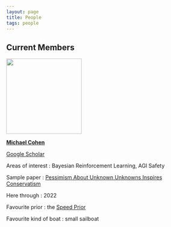 ```yaml
---
layout: page
title: People
tags: people
---
```


## Current Members

<img src="../public/image/michaelcohen.jpg" width="200">

[**Michael Cohen**](https://www.michael-k-cohen.com)

[Google Scholar](https://scholar.google.com/citations?user=dwwuO3UAAAAJ&hl=en)

Areas of interest : Bayesian Reinforcement Learning, AGI Safety

Sample paper : [Pessimism About Unknown Unknowns Inspires Conservatism](https://pdfs.semanticscholar.org/cece/bc0c325a9fc58e78d82a42c8b3f2d9bce769.pdf)

Here through : 2022

Favourite prior : the [Speed Prior](https://arxiv.org/abs/1604.03343)

Favourite kind of boat : small sailboat

<!-- ## Left Us in etc. -->

<!-- ## Left Us in 2021 -->

<!-- ## Left Us in 2020 -->
